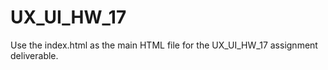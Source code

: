 # UX_UI_HW_17

Use the index.html as the main HTML file for the UX_UI_HW_17 assignment deliverable.
